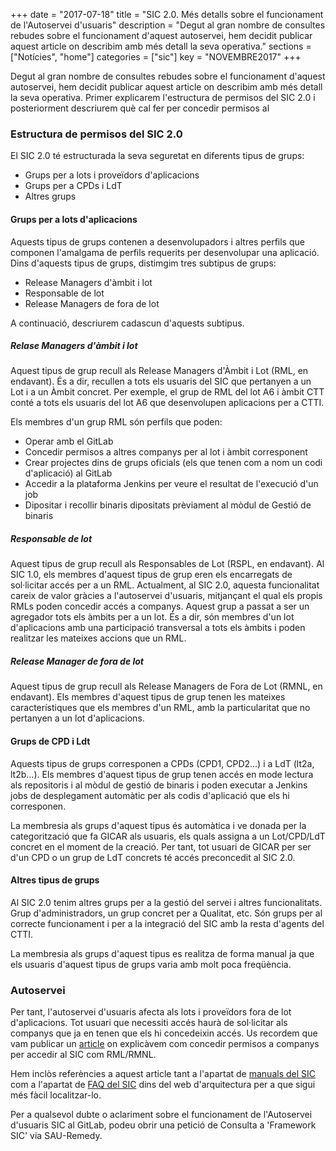+++
date        = "2017-07-18"
title       = "SIC 2.0. Més detalls sobre el funcionament de l'Autoservei d'usuaris"
description = "Degut al gran nombre de consultes rebudes sobre el funcionament d'aquest autoservei, hem decidit publicar aquest article on describim amb més detall la seva operativa."
sections    = ["Notícies", "home"]
categories  = ["sic"]
key         = "NOVEMBRE2017"
+++

Degut al gran nombre de consultes rebudes sobre el funcionament d'aquest autoservei, hem decidit publicar aquest article on describim amb més detall la seva operativa. Primer explicarem l'estructura de permisos del SIC 2.0 i posteriorment descriurem què cal fer per concedir permisos al 

### Estructura de permisos del SIC 2.0

El SIC 2.0 té estructurada la seva seguretat en diferents tipus de grups:

* Grups per a lots i proveïdors d'aplicacions
* Grups per a CPDs i LdT
* Altres grups

#### Grups per a lots d'aplicacions

Aquests tipus de grups contenen a desenvolupadors i altres perfils que componen l'amalgama de perfils requerits per desenvolupar una aplicació. Dins d'aquests tipus de grups, distimgim tres subtipus de grups:

* Release Managers d'àmbit i lot
* Responsable de lot
* Release Managers de fora de lot

A continuació, descriurem cadascun d'aquests subtipus.

##### Relase Managers d'àmbit i lot

Aquest tipus de grup recull als Release Managers d'Àmbit i Lot (RML, en endavant). És a dir, recullen a tots els usuaris del SIC que pertanyen a un Lot i a un Àmbit concret. Per exemple, el grup de RML del lot A6 i àmbit CTT conté a tots els usuaris del lot A6 que desenvolupen aplicacions per a CTTI.

Els membres d'un grup RML són perfils que poden:

* Operar amb el GitLab
* Concedir permisos a altres companys per al lot i àmbit corresponent
* Crear projectes dins de grups oficials (els que tenen com a nom un codi d'aplicació) al GitLab
* Accedir a la plataforma Jenkins per veure el resultat de l'execució d'un job
* Dipositar i recollir binaris dipositats prèviament al mòdul de Gestió de binaris

##### Responsable de lot

Aquest tipus de grup recull als Responsables de Lot (RSPL, en endavant). Al SIC 1.0, els membres d'aquest tipus de grup eren els encarregats de sol·licitar accés per a un RML. Actualment, al SIC 2.0, aquesta funcionalitat careix de valor gràcies a l'autoservei d'usuaris, mitjançant el qual els propis RMLs poden concedir accés a companys. Aquest grup a passat a ser un agregador tots els àmbits per a un lot. És a dir, són membres d'un lot d'aplicacions amb una participació transversal a tots els àmbits i poden realitzar les mateixes accions que un RML.

##### Release Manager de fora de lot

Aquest tipus de grup recull als Release Managers de Fora de Lot (RMNL, en endavant). Els membres d'aquest tipus de grup tenen les mateixes característiques que els membres d'un RML, amb la particularitat que no pertanyen a un lot d'aplicacions.

#### Grups de CPD i Ldt

Aquests tipus de grups corresponen a CPDs (CPD1, CPD2...) i a LdT (lt2a, lt2b...). Els membres d'aquest tipus de grup tenen accés en mode lectura als repositoris i al mòdul de gestió de binaris i poden executar a Jenkins jobs de desplegament automàtic per als codis d'aplicació que els hi corresponen.

La membresia als grups d'aquest tipus és automàtica i ve donada per la categorització que fa GICAR als usuaris, els quals assigna a un Lot/CPD/LdT concret en el moment de la creació. Per tant, tot usuari de GICAR per ser d'un CPD o un grup de LdT concrets té accés preconcedit al SIC 2.0.

#### Altres tipus de grups

Al SIC 2.0 tenim altres grups per a la gestió del servei i altres funcionalitats. Grup d'administradors, un grup concret per a Qualitat, etc. Són grups per al correcte funcionament i per a la integració del SIC amb la resta d'agents del CTTI.

La membresia als grups d'aquest tipus es realitza de forma manual ja que els usuaris d'aquest tipus de grups varia amb molt poca freqüència.

### Autoservei

Per tant, l'autoservei d'usuaris afecta als lots i proveïdors fora de lot d'aplicacions. Tot usuari que necessiti accés haurà de sol·licitar als companys que ja en tenen que els hi concedeixin accés. Us recordem que vam publicar un [article](http://canigo.ctti.gencat.cat/noticies/2017-07-18-SIC-Autoservei-usuaris-SIC2.0/) on explicàvem com concedir permisos a companys per accedir al SIC com RML/RMNL.

Hem inclòs referències a aquest article tant a l'apartat de [manuals del SIC](http://canigo.ctti.gencat.cat/sic-documentacio/manuals/) com a l'apartat de [FAQ del SIC](http://canigo.ctti.gencat.cat/sic/faq/) dins del web d'arquitectura per a que sigui més fàcil localitzar-lo.

Per a qualsevol dubte o aclariment sobre el funcionament de l'Autoservei d'usuaris SIC al GitLab, podeu obrir una petició de Consulta a 'Framework SIC' via SAU-Remedy.
